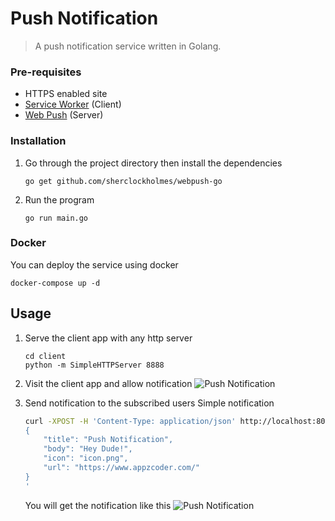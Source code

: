 # Push Notification
> A push notification service written in Golang.

### Pre-requisites
- HTTPS enabled site
- [Service Worker](https://developers.google.com/web/fundamentals/primers/service-workers/) (Client)
- [Web Push](https://github.com/sherclockholmes/webpush-go) (Server)

### Installation
1. Go through the project directory then install the dependencies
    ```
    go get github.com/sherclockholmes/webpush-go
    ```
2. Run the program
    ```
    go run main.go
    ```

### Docker
You can deploy the service using docker
```
docker-compose up -d
```

## Usage
1. Serve the client app with any http server
    ```
    cd client
    python -m SimpleHTTPServer 8888
    ```
2. Visit the client app and allow notification
    ![Push Notification](https://user-images.githubusercontent.com/1708683/42136238-64a2e2bc-7d79-11e8-95c4-80afdd9fa66b.png)

3. Send notification to the subscribed users
    Simple notification
    ```bash
    curl -XPOST -H 'Content-Type: application/json' http://localhost:8080/send -d '
    {
        "title": "Push Notification",
        "body": "Hey Dude!",
        "icon": "icon.png",
        "url": "https://www.appzcoder.com/"
    }
    '
    ```
    You will get the notification like this
    ![Push Notification](https://user-images.githubusercontent.com/1708683/42136289-50e94008-7d7a-11e8-9e60-7fe9484ae3ba.png)
